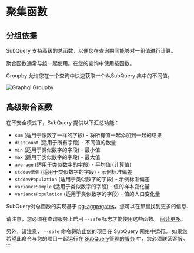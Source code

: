 # 聚集函数

## 分组依据

SubQuery 支持高级的总函数，以便您在查询期间能够对一组值进行计算。

聚合函数通常与组一起使用。在您的查询中使用按函数。

Groupby 允许您在一个查询中快速获取一个从SubQuery 集中的不同值。

![Graphql Groupby](/assets/img/graphql_合计.png)

## 高级聚合函数

在不安全模式下，SubQuery 提供以下汇总功能：

- `sum` (适用于像数字一样的字段) - 将所有值一起添加到一起的结果
- `distCount` (适用于所有字段) - 不同值的数量
- `min` (适用于类似数字的字段) - 最小值
- `max` (适用于类似数字的字段) - 最大值
- `average` (适用于类似数字的字段) - 平均值 (计算值)
- `stddev示例` (适用于类似数字的字段) - 示例标准偏差
- `stddevPopulation` (适用于类似数字的字段) - 示例标准偏差
- `varianceSample` (适用于类似数字的字段) - 值的样本变化量
- `variancePopulation` (适用于类似数字的字段) - 值的人口变化量

SubQuery对总函数的实现基于 [pg-aggregates](https://github.com/graphile/pg-aggregates)，您可以在那里找到更多的信息.

请注意，您必须在查询服务上启用 `--safe` 标志才能使用这些函数。 [阅读更多](./references.md#unsafe-2)。

另外，请注意， `--safe` 命令将防止您的项目在 SubQuery 网络中运行。 如果您希望此命令与您的项目一起运行在 [SubQuery管理的服务](https://project.subquery.network) 中，您必须联系客服。 :::

